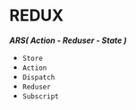 # REDUX

***ARS( Action - Reduser - State )***
 - `Store`
 - `Action`
 - `Dispatch`
 - `Reduser`
 - `Subscript`
